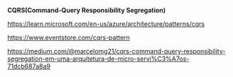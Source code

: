 
**CQRS(Command-Query Responsibility Segregation)**

https://learn.microsoft.com/en-us/azure/architecture/patterns/cqrs

https://www.eventstore.com/cqrs-pattern

https://medium.com/@marcelomg21/cqrs-command-query-responsibility-segregation-em-uma-arquitetura-de-micro-servi%C3%A7os-71dcb687a8a9
